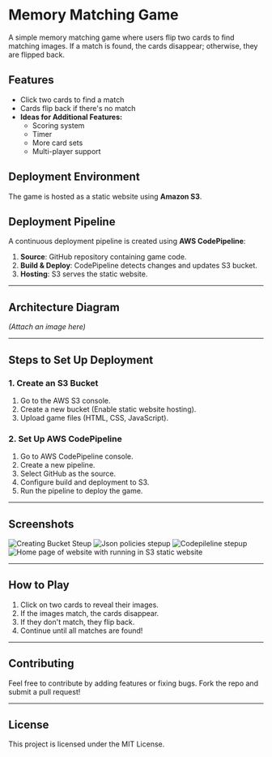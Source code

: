 # Memory Matching Game

A simple memory matching game where users flip two cards to find matching images. If a match is found, the cards disappear; otherwise, they are flipped back.

## Features
- Click two cards to find a match
- Cards flip back if there's no match
- **Ideas for Additional Features:**
  - Scoring system
  - Timer
  - More card sets
  - Multi-player support

## Deployment Environment
The game is hosted as a static website using **Amazon S3**.

## Deployment Pipeline
A continuous deployment pipeline is created using **AWS CodePipeline**:
1. **Source**: GitHub repository containing game code.
2. **Build & Deploy**: CodePipeline detects changes and updates S3 bucket.
3. **Hosting**: S3 serves the static website.

---

## Architecture Diagram
*(Attach an image here)*

---

## Steps to Set Up Deployment
### 1. Create an S3 Bucket
1. Go to the AWS S3 console.
2. Create a new bucket (Enable static website hosting).
3. Upload game files (HTML, CSS, JavaScript).

### 2. Set Up AWS CodePipeline
1. Go to AWS CodePipeline console.
2. Create a new pipeline.
3. Select GitHub as the source.
4. Configure build and deployment to S3.
5. Run the pipeline to deploy the game.

---

## Screenshots
![Creating Bucket Steup](https://github.com/user-attachments/assets/6aa5c189-4e3e-4e44-8b9d-6137e4a95487)
![Json policies stepup](https://github.com/user-attachments/assets/4ae43ca6-2083-4541-817d-a82bc93783d3)
![Codepileline stepup](https://github.com/user-attachments/assets/643a50fa-3690-4641-9ede-eb363ebb5ae8)
![Home page of website with running in S3 static website](https://github.com/user-attachments/assets/f79b9eb5-e564-4db2-b063-f0085cc97224)



---

## How to Play
1. Click on two cards to reveal their images.
2. If the images match, the cards disappear.
3. If they don't match, they flip back.
4. Continue until all matches are found!

---

## Contributing
Feel free to contribute by adding features or fixing bugs. Fork the repo and submit a pull request!

---

## License
This project is licensed under the MIT License.
